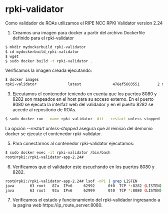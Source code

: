 # rpki-validator

Como validador de ROAs utilizamos el RIPE NCC RPKI Validator version 2.24 

1. Creamos una imagen para docker a partir del archivo Dockerfile definido para el rpki-validator
```sh
$ mkdir mydockerbuild_rpki-validator
$ cd mydockerbuild_rpki-validator
$ wget 
$ sudo docker build -t rpki-validator .
```
Verificamos la imagen creada ejecutando:
```sh
$ docker images
rpki-validator              latest              478ef5603551        2 months ago        647MB
```
3. Ejecutamos el contenedor teniendo en cuenta que los puertos 8080 y 8282 son mapeados en el host para su acceso externo. En el puerto 8080 se ejecuta la interfaz web del validador y en el puerto 8282 se accede al repositorio de ROAs. 
```sh
$ sudo docker run --name rpki-validator -dit --restart unless-stopped -h rpki -p 8080:8080 -p 8282:8282 rpki-validator
```
La opción *--restart unless-stopped* asegura que al reinicio del demonio docker se ejecute el contenedor rpki-validator.

5. Para conectarnos al contenedor rpki-validator ejecutamos: 
```sh
$ sudo docker exec -it rpki-validator /bin/bash
root@rpki:/rpki-validator-app-2.24#
```
6. Verificamos que el validador este escuchsndo en los puertos 8080 y 8282.
```sh
root@rpki:/rpki-validator-app-2.24# lsof -nPi | grep LISTEN
java       63 root   87u  IPv6     62992      0t0  TCP *:8282 (LISTEN)
java       63 root   93u  IPv6     62999      0t0  TCP *:8080 (LISTEN)
```
7. Verificamos el estado y funcionamiento del rpki-validador ingresando a la pagina web https://ip_route_server:8080.
